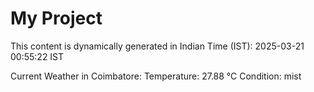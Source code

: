 # My Project

This content is dynamically generated in Indian Time (IST): 2025-03-21 00:55:22 IST


Current Weather in Coimbatore:
Temperature: 27.88 °C
Condition: mist
